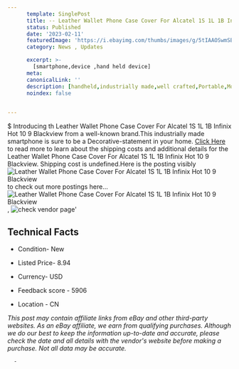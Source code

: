 ```yaml
---
      template: SinglePost
      title: -- Leather Wallet Phone Case Cover For Alcatel 1S 1L 1B Infinix Hot 10 9 Blackview
      status: Published
      date: '2023-02-11'
      featuredImage: 'https://i.ebayimg.com/thumbs/images/g/5tIAAOSwmSBie3SW/s-l225.jpg'
      category: News , Updates

      excerpt: >-
        [smartphone,device ,hand held device]
      meta:
      canonicalLink: ''
      description: [handheld,industrially made,well crafted,Portable,Mobile,Compact,Convenient,Lightweight,Maneuverable,Man-portable,Miniature,Carriable,Hand-held,Light,Holdable,Transportable,Mobile device,Pocket-sized,On-the-go,Wireless,Cordless,Compact size,Convenient size, smartphone,device ,hand held device]
      noindex: false
      

---
```

$
      Introducing th Leather Wallet Phone Case Cover For Alcatel 1S 1L 1B Infinix Hot 10 9 Blackview from a well-known brand.This industrially made smartphone is sure to be a Decorative-statement in your home. [Click Here](https://www.ebay.com/itm/165477593529?hash=item26873bb1b9%3Ag%3A5tIAAOSwmSBie3SW&mkevt=1&mkcid=1&mkrid=711-53200-19255-0&campid=%253CePNCampaignId%253E&customid=%253CreferenceId%253E&toolid=10049) to read more to learn about the shipping costs and additional details for the Leather Wallet Phone Case Cover For Alcatel 1S 1L 1B Infinix Hot 10 9 Blackview. Shipping cost is undefined.Here is the posting visibly ![Leather Wallet Phone Case Cover For Alcatel 1S 1L 1B Infinix Hot 10 9 Blackview](https://i.ebayimg.com/thumbs/images/g/5tIAAOSwmSBie3SW/s-l225.jpg) to check out more postings here... ![Leather Wallet Phone Case Cover For Alcatel 1S 1L 1B Infinix Hot 10 9 Blackview](https://i.ebayimg.com/images/g/5tIAAOSwmSBie3SW/s-l1600.jpg), ![check vendor page](https://origin-galleryplus.ebayimg.com/ws/web/165477593529_2_0_1/225x225.jpg,https://origin-galleryplus.ebayimg.com/ws/web/165477593529_3_0_1/225x225.jpg,https://origin-galleryplus.ebayimg.com/ws/web/165477593529_4_0_1/225x225.jpg,https://origin-galleryplus.ebayimg.com/ws/web/165477593529_5_0_1/225x225.jpg,https://origin-galleryplus.ebayimg.com/ws/web/165477593529_6_0_1/225x225.jpg,https://origin-galleryplus.ebayimg.com/ws/web/165477593529_7_0_1/225x225.jpg,https://origin-galleryplus.ebayimg.com/ws/web/165477593529_8_0_1/225x225.jpg,https://origin-galleryplus.ebayimg.com/ws/web/165477593529_9_0_1/225x225.jpg,https://origin-galleryplus.ebayimg.com/ws/web/165477593529_10_0_1/225x225.jpg,https://origin-galleryplus.ebayimg.com/ws/web/165477593529_11_0_1/225x225.jpg,https://origin-galleryplus.ebayimg.com/ws/web/165477593529_12_0_1/225x225.jpg)'

      

 ## Technical Facts 



     
      

 - Condition- New 


      

 - Listed Price- 8.94 


      

 - Currency- USD 


      

 - Feedback score - 5906 


      

 - Location - CN 


      
      

 *_This post may contain affiliate links from eBay and other third-party websites. As an eBay affiliate, we earn from qualifying purchases. Although we do our best to keep the information up-to-date and accurate, please check the date and all details with the vendor's website before making a purchase. Not all data may be accurate._*




      -
